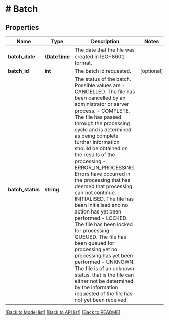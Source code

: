 # # Batch

## Properties

Name | Type | Description | Notes
------------ | ------------- | ------------- | -------------
**batch_date** | [**\DateTime**](\DateTime.md) | The date that the file was created in ISO-8601 format. |
**batch_id** | **int** | The batch id requested. | [optional]
**batch_status** | **string** | The status of the batch. Possible values are - CANCELLED. The file has been cancelled by an administrator or server process.  - COMPLETE. The file has passed through the processing cycle and is determined as being complete further information should be obtained on the results of the processing - ERROR_IN_PROCESSING. Errors have occurred in the processing that has deemed that processing can not continue. - INITIALISED. The file has been initialised and no action has yet been performed - LOCKED. The file has been locked for processing - QUEUED. The file has been queued for processing yet no processing has yet been performed - UNKNOWN. The file is of an unknown status, that is the file can either not be determined by the information requested of the file has not yet been received. |

[[Back to Model list]](../../README.md#models) [[Back to API list]](../../README.md#endpoints) [[Back to README]](../../README.md)
